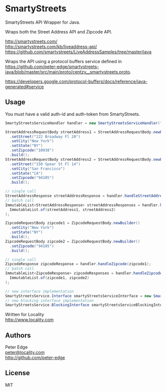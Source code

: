 # SmartyStreets

SmartyStreets API Wrapper for Java.

Wraps both the Street Address API and Zipcode API.

http://smartystreets.com/  
http://smartystreets.com/kb/liveaddress-api/  
https://github.com/smartystreets/LiveAddressSamples/tree/master/java

Wraps the API using a protocol buffers service defined in https://github.com/peter-edge/smartystreets-java/blob/master/src/main/proto/centzy__smartystreets.proto.  

https://developers.google.com/protocol-buffers/docs/reference/java-generated#service

## Usage

You must have a valid auth-id and auth-token from SmartyStreets.

```java
SmartyStreetsServiceHandler handler = new SmartyStreetsServiceHandler("AUTH_ID", "AUTH_TOKEN");

StreetAddressRequestBody streetAddress1 = StreetAddressRequestBody.newBuilder()
  .setStreet("222 Broadway Fl 20")
  .setCity("New York")
  .setState("NY")
  .setZipcode("10038")
  .build();
StreetAddressRequestBody streetAddress2 = StreetAddressRequestBody.newBuilder()
  .setStreet("150 Spear St Fl 14")
  .setCity("San Francisco")
  .setState("CA")
  .setZipcode("94105")
  .build();

// single call
StreetAddressResponse streetAddressResponse = handler.handleStreetAddress(streetAddress1);
// batch call
ImmutableList<StreetAddressResponse> streetAddressResponses = handler.handleStreetAddress(
  ImmutableList.of(streetAddress1, streetAddress2)
);

ZipcodeRequestBody zipcode1 = ZipcodeRequestBody.newBuilder()
  .setCity("New York")
  .setState("NY")
  .build();
ZipcodeRequestBody zipcode2 = ZipcodeRequestBody.newBuilder()
  .setZipcode("94105")
  .build();

// single call
ZipcodeResponse zipcodeResponse = handler.handleZipcode(zipcode1);
// batch call
ImmutableList<ZipcodeResponse> zipcodeResponses = handler.handleZipcode(
  ImmutableList.of(zipcode1, zipcode2)
);

// new interface implementation
SmartyStreetsService.Interface smartyStreetsServiceInterface = new SmartyStreetsServiceInterfaceImpl();
// new blocking interface implementation
SmartyStreetsService.BlockingInterface smartyStreetsServiceBlockingInterface = new SmartyStreetsServiceBlockingInterfaceImpl();
```

Written for Locality  
http://www.locality.com

## Authors

Peter Edge  
peter@locality.com  
http://github.com/peter-edge

## License

MIT
